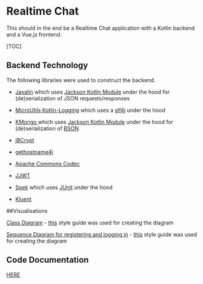 # Realtime Chat

This should in the end be a Realtime Chat application with a Kotlin backend and a Vue.js frontend.

[TOC]

## Backend Technology

The following libraries were used to construct the backend.

- [Javalin](https://javalin.io/) which uses [Jackson Kotlin Module](https://github.com/FasterXML/jackson-module-kotlin) under the hood for (de)serialization of JSON requests/responses

- [MicroUtils Kotlin-Logging](https://github.com/MicroUtils/kotlin-logging) which uses a [slf4j](https://www.slf4j.org/) under the hood

- [KMongo ](https://litote.org/kmongo/)which uses [Jackson Kotlin Module](https://github.com/FasterXML/jackson-module-kotlin) under the hood for (de)serialization of [BSON](http://bsonspec.org/)

- [jBCrypt](https://github.com/jeremyh/jBCrypt)

- [gethostname4j](https://github.com/mattsheppard/gethostname4j)

- [Apache Commons Codec](http://commons.apache.org/proper/commons-codec/)

- [JJWT](https://java.jsonwebtoken.io/)

- [Spek](https://spekframework.org/) which uses [JUnit](https://junit.org/junit5/) under the hood

- [Kluent](https://markusamshove.github.io/Kluent/)

##Visualisations

[Class Diagram](https://www.lucidchart.com/invitations/accept/9d59de55-f09f-4bf2-bcd9-791f99fa96ca) - [this](https://www.lucidchart.com/pages/uml-class-diagram) style guide was used for creating the diagram

[Sequence Diagram for registering and logging in](https://www.lucidchart.com/invitations/accept/9d59de55-f09f-4bf2-bcd9-791f99fa96ca) - [this](https://www.lucidchart.com/pages/uml-sequence-diagram) style guide was used for creating the diagram

## Code Documentation

[HERE](docs/-realtime-chat/index.md)